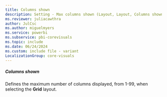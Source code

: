 ```yaml
---
title: Columns shown
description: Setting - Max columns shown (Layout, Layout, Columns shown)
ms.reviewer: juliacawthra
author: JulCsc
ms.author: miguelmyers
ms.service: powerbi
ms.subservice: pbi-corevisuals
ms.topic: include
ms.date: 06/24/2024
ms.custom: include file - variant
LocalizationGroup: core-visuals
---
```

##### Columns shown

Defines the maximum number of columns displayed, from 1-99, when selecting the **Grid** layout.
